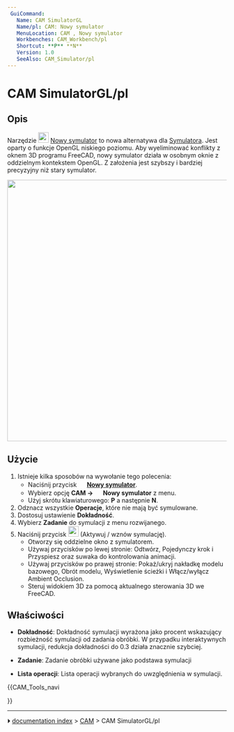 ```yaml
---
 GuiCommand:
   Name: CAM SimulatorGL
   Name/pl: CAM: Nowy symulator
   MenuLocation: CAM , Nowy symulator
   Workbenches: CAM_Workbench/pl
   Shortcut: **P** **N**
   Version: 1.0
   SeeAlso: CAM_Simulator/pl
---
```


# CAM SimulatorGL/pl



## Opis

Narzędzie <img alt="" src=images/CAM_SimulatorGL.svg  style="width:24px;"> [Nowy symulator](CAM_SimulatorGL/pl.md) to nowa alternatywa dla [Symulatora](CAM_Simulator/pl.md). Jest oparty o funkcje OpenGL niskiego poziomu. Aby wyeliminować konflikty z oknem 3D programu FreeCAD, nowy symulator działa w osobnym oknie z oddzielnym kontekstem OpenGL. Z założenia jest szybszy i bardziej precyzyjny niż stary symulator.

<img alt="" src=images/CAM_new_simulator.PNG  style="width:600px;">



## Użycie

1.  Istnieje kilka sposobów na wywołanie tego polecenia:
    -   Naciśnij przycisk **<img src="images/CAM_SimulatorGL.svg" width=16px> [Nowy symulator](CAM_SimulatorGL/pl.md)**.
    -   Wybierz opcję **CAM → <img src="images/CAM_Simulator.svg" width=16px> Nowy symulator** z menu.
    -   Użyj skrótu klawiaturowego: **P** a następnie **N**.
2.  Odznacz wszystkie **Operacje**, które nie mają być symulowane.
3.  Dostosuj ustawienie **Dokładność**.
4.  Wybierz **Zadanie** do symulacji z menu rozwijanego.
5.  Naciśnij przycisk <img alt="" src=images/CAM_BPlay.svg  style="width:24px;"> (Aktywuj / wznów symulację).
    -   Otworzy się oddzielne okno z symulatorem.
    -   Używaj przycisków po lewej stronie: Odtwórz, Pojedynczy krok i Przyspiesz oraz suwaka do kontrolowania animacji.
    -   Używaj przycisków po prawej stronie: Pokaż/ukryj nakładkę modelu bazowego, Obrót modelu, Wyświetlenie ścieżki i Włącz/wyłącz Ambient Occlusion.
    -   Steruj widokiem 3D za pomocą aktualnego sterowania 3D we FreeCAD.



## Właściwości

-    **Dokładność**: Dokładność symulacji wyrażona jako procent wskazujący rozbieżność symulacji od zadania obróbki. W przypadku interaktywnych symulacji, redukcja dokładności do 0.3 działa znacznie szybciej.

-    **Zadanie**: Zadanie obróbki używane jako podstawa symulacji

-    **Lista operacji**: Lista operacji wybranych do uwzględnienia w symulacji.





{{CAM_Tools_navi

}}



---
⏵ [documentation index](../README.md) > [CAM](CAM_Workbench.md) > CAM SimulatorGL/pl
